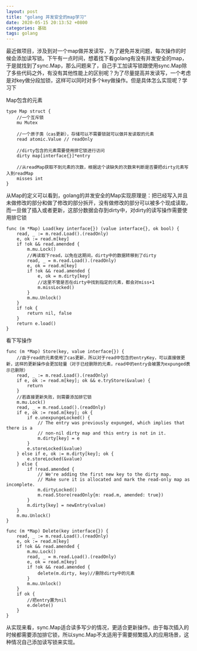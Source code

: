 ```yaml
---
layout: post
title: "golang 并发安全的map学习"
date: 2020-05-15 20:13:52 +0800
categories: 基础
tags: golang
---
```


最近做项目，涉及到对一个map做并发读写，为了避免并发问题，每次操作的时候会添加读写锁。下午有一点时间，想着找下看golang有没有并发安全的map，于是就找到了sync.Map，那么问题来了，自己手工加读写锁跟使用sync.Map除了多些代码之外，有没有其他性能上的区别呢？为了尽量提高并发读写，一个考虑是对key做分段加锁，这样可以同时对多个key做操作。但是具体怎么实现呢？学习下

Map包含的元素
```
type Map struct {
    //一个互斥锁
	mu Mutex

    //一个原子类（cas更新），存储可以不需要锁就可以做并发读取的元素
	read atomic.Value // readOnly

    //dirty包含的元素需要使用排它锁进行访问
	dirty map[interface{}]*entry

	//从readMap获取不到元素的次数，根据这个读缺失的次数来判断是否要把dirty元素写入到readMap
	misses int
}
```
从Map的定义可以看到，golang的并发安全的Map实现原理是：把已经写入并且未做修改的部分和做了修改的部分拆开，没有做修改的部分可以被多个现成读取，而一旦做了插入或者更新，这部分数据会存到dirty中，对dirty的读写操作需要使用排它锁

```
func (m *Map) Load(key interface{}) (value interface{}, ok bool) {
	read, _ := m.read.Load().(readOnly)
	e, ok := read.m[key]
	if !ok && read.amended {
		m.mu.Lock()
		//再读取下read，以免在这期间，dirty中的数据转移到了dirty
		read, _ = m.read.Load().(readOnly)
		e, ok = read.m[key]
		if !ok && read.amended {
			e, ok = m.dirty[key]
			//这里不管是否在dirty中找到指定的元素，都会对miss+1
			m.missLocked()
		}
		m.mu.Unlock()
	}
	if !ok {
		return nil, false
	}
	return e.load()
}

```

看下写操作

```
func (m *Map) Store(key, value interface{}) {
    //由于read的元素使用了cas更新，所以对于read中包含的entryKey，可以直接做更新，这样的更新操作会更加轻量（对于已经删除的元素，read中的entry会被置为expunged表示已删除）
	read, _ := m.read.Load().(readOnly)
	if e, ok := read.m[key]; ok && e.tryStore(&value) {
		return
	}
    //若直接更新失败，则需要添加排它锁
	m.mu.Lock()
	read, _ = m.read.Load().(readOnly)
	if e, ok := read.m[key]; ok {
		if e.unexpungeLocked() {
			// The entry was previously expunged, which implies that there is a
			// non-nil dirty map and this entry is not in it.
			m.dirty[key] = e
		}
		e.storeLocked(&value)
	} else if e, ok := m.dirty[key]; ok {
		e.storeLocked(&value)
	} else {
		if !read.amended {
			// We're adding the first new key to the dirty map.
			// Make sure it is allocated and mark the read-only map as incomplete.
			m.dirtyLocked()
			m.read.Store(readOnly{m: read.m, amended: true})
		}
		m.dirty[key] = newEntry(value)
	}
	m.mu.Unlock()
}
```

```
func (m *Map) Delete(key interface{}) {
	read, _ := m.read.Load().(readOnly)
	e, ok := read.m[key]
	if !ok && read.amended {
		m.mu.Lock()
		read, _ = m.read.Load().(readOnly)
		e, ok = read.m[key]
		if !ok && read.amended {
			delete(m.dirty, key)//删除dirty中的元素
		}
		m.mu.Unlock()
	}
	if ok {
        //把entry置为nil
		e.delete()
	}
}
```

从实现来看，sync.Map适合读多写少的情况，更适合更新操作。由于每次插入的时候都需要添加排它锁，所以sync.Map不太适用于需要频繁插入的应用场景，这种情况自己添加读写锁来实现。